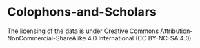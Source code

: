 # Colophons-and-Scholars

The licensing of the data is under Creative Commons Attribution-NonCommercial-ShareAlike 4.0 International (CC BY-NC-SA 4.0). 
